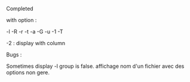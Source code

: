 Completed

with option :

-l -R -r -t -a
-G -u -1 -T

-2 : display with column

Bugs :

Sometimes display -l group is false.
affichage nom d'un fichier avec des options non gere.
